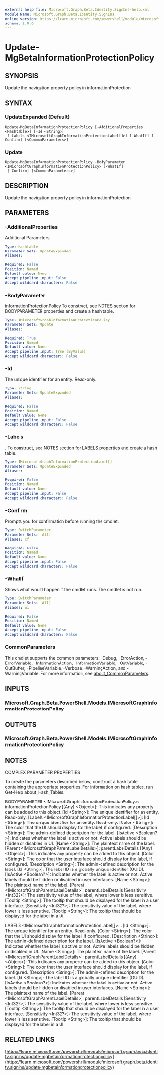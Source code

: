 ```yaml
---
external help file: Microsoft.Graph.Beta.Identity.SignIns-help.xml
Module Name: Microsoft.Graph.Beta.Identity.SignIns
online version: https://learn.microsoft.com/powershell/module/microsoft.graph.beta.identity.signins/update-mgbetainformationprotectionpolicy
schema: 2.0.0
---
```


# Update-MgBetaInformationProtectionPolicy

## SYNOPSIS
Update the navigation property policy in informationProtection

## SYNTAX

### UpdateExpanded (Default)
```
Update-MgBetaInformationProtectionPolicy [-AdditionalProperties <Hashtable>] [-Id <String>]
 [-Labels <IMicrosoftGraphInformationProtectionLabel[]>] [-WhatIf] [-Confirm] [<CommonParameters>]
```

### Update
```
Update-MgBetaInformationProtectionPolicy -BodyParameter <IMicrosoftGraphInformationProtectionPolicy> [-WhatIf]
 [-Confirm] [<CommonParameters>]
```

## DESCRIPTION
Update the navigation property policy in informationProtection

## PARAMETERS

### -AdditionalProperties
Additional Parameters

```yaml
Type: Hashtable
Parameter Sets: UpdateExpanded
Aliases:

Required: False
Position: Named
Default value: None
Accept pipeline input: False
Accept wildcard characters: False
```

### -BodyParameter
informationProtectionPolicy
To construct, see NOTES section for BODYPARAMETER properties and create a hash table.

```yaml
Type: IMicrosoftGraphInformationProtectionPolicy
Parameter Sets: Update
Aliases:

Required: True
Position: Named
Default value: None
Accept pipeline input: True (ByValue)
Accept wildcard characters: False
```

### -Id
The unique identifier for an entity.
Read-only.

```yaml
Type: String
Parameter Sets: UpdateExpanded
Aliases:

Required: False
Position: Named
Default value: None
Accept pipeline input: False
Accept wildcard characters: False
```

### -Labels
.
To construct, see NOTES section for LABELS properties and create a hash table.

```yaml
Type: IMicrosoftGraphInformationProtectionLabel[]
Parameter Sets: UpdateExpanded
Aliases:

Required: False
Position: Named
Default value: None
Accept pipeline input: False
Accept wildcard characters: False
```

### -Confirm
Prompts you for confirmation before running the cmdlet.

```yaml
Type: SwitchParameter
Parameter Sets: (All)
Aliases: cf

Required: False
Position: Named
Default value: None
Accept pipeline input: False
Accept wildcard characters: False
```

### -WhatIf
Shows what would happen if the cmdlet runs.
The cmdlet is not run.

```yaml
Type: SwitchParameter
Parameter Sets: (All)
Aliases: wi

Required: False
Position: Named
Default value: None
Accept pipeline input: False
Accept wildcard characters: False
```

### CommonParameters
This cmdlet supports the common parameters: -Debug, -ErrorAction, -ErrorVariable, -InformationAction, -InformationVariable, -OutVariable, -OutBuffer, -PipelineVariable, -Verbose, -WarningAction, and -WarningVariable. For more information, see [about_CommonParameters](http://go.microsoft.com/fwlink/?LinkID=113216).

## INPUTS

### Microsoft.Graph.Beta.PowerShell.Models.IMicrosoftGraphInformationProtectionPolicy
## OUTPUTS

### Microsoft.Graph.Beta.PowerShell.Models.IMicrosoftGraphInformationProtectionPolicy
## NOTES
COMPLEX PARAMETER PROPERTIES

To create the parameters described below, construct a hash table containing the appropriate properties.
For information on hash tables, run Get-Help about_Hash_Tables.

BODYPARAMETER \<IMicrosoftGraphInformationProtectionPolicy\>: informationProtectionPolicy
  \[(Any) \<Object\>\]: This indicates any property can be added to this object.
  \[Id \<String\>\]: The unique identifier for an entity.
Read-only.
  \[Labels \<IMicrosoftGraphInformationProtectionLabel\[\]\>\]: 
    \[Id \<String\>\]: The unique identifier for an entity.
Read-only.
    \[Color \<String\>\]: The color that the UI should display for the label, if configured.
    \[Description \<String\>\]: The admin-defined description for the label.
    \[IsActive \<Boolean?\>\]: Indicates whether the label is active or not.
Active labels should be hidden or disabled in UI.
    \[Name \<String\>\]: The plaintext name of the label.
    \[Parent \<IMicrosoftGraphParentLabelDetails\>\]: parentLabelDetails
      \[(Any) \<Object\>\]: This indicates any property can be added to this object.
      \[Color \<String\>\]: The color that the user interface should display for the label, if configured.
      \[Description \<String\>\]: The admin-defined description for the label.
      \[Id \<String\>\]: The label ID is a globally unique identifier (GUID).
      \[IsActive \<Boolean?\>\]: Indicates whether the label is active or not.
Active labels should be hidden or disabled in user interfaces.
      \[Name \<String\>\]: The plaintext name of the label.
      \[Parent \<IMicrosoftGraphParentLabelDetails\>\]: parentLabelDetails
      \[Sensitivity \<Int32?\>\]: The sensitivity value of the label, where lower is less sensitive.
      \[Tooltip \<String\>\]: The tooltip that should be displayed for the label in a user interface.
    \[Sensitivity \<Int32?\>\]: The sensitivity value of the label, where lower is less sensitive.
    \[Tooltip \<String\>\]: The tooltip that should be displayed for the label in a UI.

LABELS \<IMicrosoftGraphInformationProtectionLabel\[\]\>: .
  \[Id \<String\>\]: The unique identifier for an entity.
Read-only.
  \[Color \<String\>\]: The color that the UI should display for the label, if configured.
  \[Description \<String\>\]: The admin-defined description for the label.
  \[IsActive \<Boolean?\>\]: Indicates whether the label is active or not.
Active labels should be hidden or disabled in UI.
  \[Name \<String\>\]: The plaintext name of the label.
  \[Parent \<IMicrosoftGraphParentLabelDetails\>\]: parentLabelDetails
    \[(Any) \<Object\>\]: This indicates any property can be added to this object.
    \[Color \<String\>\]: The color that the user interface should display for the label, if configured.
    \[Description \<String\>\]: The admin-defined description for the label.
    \[Id \<String\>\]: The label ID is a globally unique identifier (GUID).
    \[IsActive \<Boolean?\>\]: Indicates whether the label is active or not.
Active labels should be hidden or disabled in user interfaces.
    \[Name \<String\>\]: The plaintext name of the label.
    \[Parent \<IMicrosoftGraphParentLabelDetails\>\]: parentLabelDetails
    \[Sensitivity \<Int32?\>\]: The sensitivity value of the label, where lower is less sensitive.
    \[Tooltip \<String\>\]: The tooltip that should be displayed for the label in a user interface.
  \[Sensitivity \<Int32?\>\]: The sensitivity value of the label, where lower is less sensitive.
  \[Tooltip \<String\>\]: The tooltip that should be displayed for the label in a UI.

## RELATED LINKS

[https://learn.microsoft.com/powershell/module/microsoft.graph.beta.identity.signins/update-mgbetainformationprotectionpolicy](https://learn.microsoft.com/powershell/module/microsoft.graph.beta.identity.signins/update-mgbetainformationprotectionpolicy)



